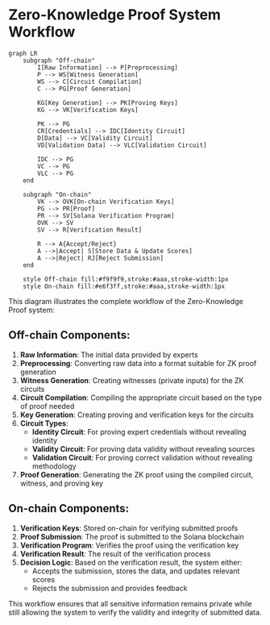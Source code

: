 # Zero-Knowledge Proof System Workflow

```mermaid
graph LR
    subgraph "Off-chain"
        I[Raw Information] --> P[Preprocessing]
        P --> WS[Witness Generation]
        WS --> C[Circuit Compilation]
        C --> PG[Proof Generation]
        
        KG[Key Generation] --> PK[Proving Keys]
        KG --> VK[Verification Keys]
        
        PK --> PG
        CR[Credentials] --> IDC[Identity Circuit]
        D[Data] --> VC[Validity Circuit]
        VD[Validation Data] --> VLC[Validation Circuit]
        
        IDC --> PG
        VC --> PG
        VLC --> PG
    end
    
    subgraph "On-chain"
        VK --> OVK[On-chain Verification Keys]
        PG --> PR[Proof]
        PR --> SV[Solana Verification Program]
        OVK --> SV
        SV --> R[Verification Result]
        
        R --> A{Accept/Reject}
        A -->|Accept| S[Store Data & Update Scores]
        A -->|Reject| RJ[Reject Submission]
    end
    
    style Off-chain fill:#f9f9f9,stroke:#aaa,stroke-width:1px
    style On-chain fill:#e6f3ff,stroke:#aaa,stroke-width:1px
```

This diagram illustrates the complete workflow of the Zero-Knowledge Proof system:

## Off-chain Components:

1. **Raw Information**: The initial data provided by experts
2. **Preprocessing**: Converting raw data into a format suitable for ZK proof generation
3. **Witness Generation**: Creating witnesses (private inputs) for the ZK circuits
4. **Circuit Compilation**: Compiling the appropriate circuit based on the type of proof needed
5. **Key Generation**: Creating proving and verification keys for the circuits
6. **Circuit Types**:
   - **Identity Circuit**: For proving expert credentials without revealing identity
   - **Validity Circuit**: For proving data validity without revealing sources
   - **Validation Circuit**: For proving correct validation without revealing methodology
7. **Proof Generation**: Generating the ZK proof using the compiled circuit, witness, and proving key

## On-chain Components:

1. **Verification Keys**: Stored on-chain for verifying submitted proofs
2. **Proof Submission**: The proof is submitted to the Solana blockchain
3. **Verification Program**: Verifies the proof using the verification key
4. **Verification Result**: The result of the verification process
5. **Decision Logic**: Based on the verification result, the system either:
   - Accepts the submission, stores the data, and updates relevant scores
   - Rejects the submission and provides feedback

This workflow ensures that all sensitive information remains private while still allowing the system to verify the validity and integrity of submitted data.
